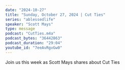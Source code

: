 ```yaml
---
date: "2024-10-27"
title: "Sunday, October 27, 2024 | Cut Ties"
series: "ablessedlife"
speaker: "Scott Mays"
type: message
podcast: "CutTies.m4a"
podcast_bytes: "36442863"
podcast_duration: "29:04"
youtube_id: "7eeAvRgvGw0"
---
```

Join us this week as Scott Mays shares about Cut Ties
